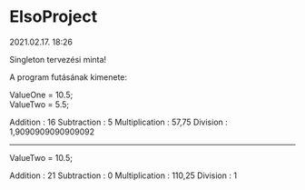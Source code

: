 # ElsoProject

2021.02.17. 18:26

Singleton tervezési minta!

A program futásának kimenete:

ValueOne = 10.5;  
ValueTwo = 5.5;  

Addition : 16
Subtraction : 5
Multiplication : 57,75
Division : 1,9090909090909092

----------------------

ValueTwo = 10.5;  

Addition : 21
Subtraction : 0
Multiplication : 110,25
Division : 1
